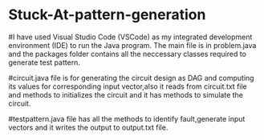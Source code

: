 # Stuck-At-pattern-generation

#I have used Visual Studio Code (VSCode) as my integrated development environment (IDE) to run the Java program. 
The main file is in problem.java and the packages folder contains all the neccessary classes required to generate test pattern.

#circuit.java file is for generating the circuit design as DAG and computing its values for corresponding input vector,also it reads from circuit.txt file and methods to initializes the circuit and it has methods to simulate the circuit.

#testpattern.java file has all the methods to identify fault,generate input vectors and it writes the output to output.txt file.
